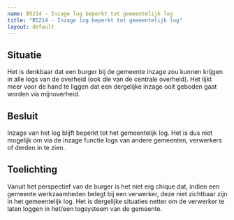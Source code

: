 ```yaml
---
name: B5214 - Inzage log beperkt tot gemeentelijk log
title: "B5214 - Inzage log beperkt tot gemeentelijk log"
layout: default
---
```


## Situatie
Het is denkbaar dat een burger bij de gemeente inzage zou kunnen krijgen in alle logs van de overheid (ook die van de centrale overheid).
Het lijkt meer voor de hand te liggen dat een dergelijke inzage ooit geboden gaat worden via mijnoverheid.

## Besluit
Inzage van het log blijft beperkt tot het gemeentelijk log. Het is dus niet mogelijk om via de inzage functie logs van andere gemeenten, verwerkers of derden in te zien.

## Toelichting
Vanuit het perspectief van de burger is het niet erg chique dat, indien een gemeente werkzaamheden belegt bij een verwerker, deze niet zichtbaar zijn in het gemeentelijk log. Het is dergelijke situaties netter om de verwerker te laten loggen in het/een logsysteem van de gemeente.
